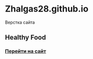 # Zhalgas28.github.io
Верстка сайта 
## Healthy Food

### [Перейти на сайт](https://zhalgas28.github.io/)
